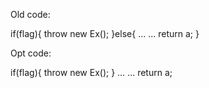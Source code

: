 
Old code:

if(flag){
	throw new Ex();
}else{
	...
	...
	return a;
}


Opt code:

if(flag){
	throw new Ex();
}
...
...
return a;